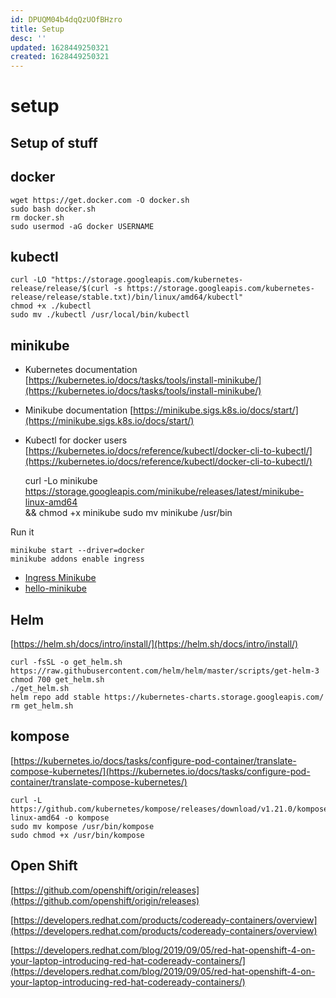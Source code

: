 ```yaml
---
id: DPUQM04b4dqQzUOfBHzro
title: Setup
desc: ''
updated: 1628449250321
created: 1628449250321
---
```

# setup
Setup of stuff
--------------

docker
------

    wget https://get.docker.com -O docker.sh
    sudo bash docker.sh
    rm docker.sh
    sudo usermod -aG docker USERNAME
    

kubectl
-------

    curl -LO "https://storage.googleapis.com/kubernetes-release/release/$(curl -s https://storage.googleapis.com/kubernetes-release/release/stable.txt)/bin/linux/amd64/kubectl"
    chmod +x ./kubectl
    sudo mv ./kubectl /usr/local/bin/kubectl
    

minikube
--------

*   Kubernetes documentation [https://kubernetes.io/docs/tasks/tools/install-minikube/](https://kubernetes.io/docs/tasks/tools/install-minikube/)
*   Minikube documentation [https://minikube.sigs.k8s.io/docs/start/](https://minikube.sigs.k8s.io/docs/start/)
*   Kubectl for docker users [https://kubernetes.io/docs/reference/kubectl/docker-cli-to-kubectl/](https://kubernetes.io/docs/reference/kubectl/docker-cli-to-kubectl/)

    curl -Lo minikube https://storage.googleapis.com/minikube/releases/latest/minikube-linux-amd64 \
    && chmod +x minikube
    sudo mv minikube /usr/bin
    

Run it

    minikube start --driver=docker
    minikube addons enable ingress
    

*   [Ingress Minikube](https://kubernetes.io/docs/tasks/access-application-cluster/ingress-minikube/)
*   [hello-minikube](https://kubernetes.io/docs/tutorials/hello-minikube/)

Helm
----

[https://helm.sh/docs/intro/install/](https://helm.sh/docs/intro/install/)

    curl -fsSL -o get_helm.sh https://raw.githubusercontent.com/helm/helm/master/scripts/get-helm-3
    chmod 700 get_helm.sh
    ./get_helm.sh
    helm repo add stable https://kubernetes-charts.storage.googleapis.com/
    rm get_helm.sh
    

kompose
-------

[https://kubernetes.io/docs/tasks/configure-pod-container/translate-compose-kubernetes/](https://kubernetes.io/docs/tasks/configure-pod-container/translate-compose-kubernetes/)

    curl -L https://github.com/kubernetes/kompose/releases/download/v1.21.0/kompose-linux-amd64 -o kompose
    sudo mv kompose /usr/bin/kompose
    sudo chmod +x /usr/bin/kompose
    

Open Shift
----------

[https://github.com/openshift/origin/releases](https://github.com/openshift/origin/releases)

[https://developers.redhat.com/products/codeready-containers/overview](https://developers.redhat.com/products/codeready-containers/overview)

[https://developers.redhat.com/blog/2019/09/05/red-hat-openshift-4-on-your-laptop-introducing-red-hat-codeready-containers/](https://developers.redhat.com/blog/2019/09/05/red-hat-openshift-4-on-your-laptop-introducing-red-hat-codeready-containers/)
